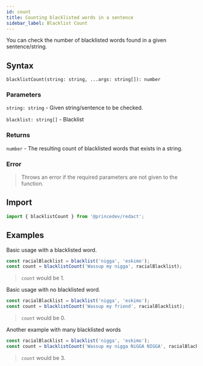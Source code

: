 ```yaml
---
id: count
title: Counting blacklisted words in a sentence
sidebar_label: Blacklist Count
---
```


You can check the number of blacklisted words found in a given sentence/string.

## Syntax

`blacklistCount(string: string, ...args: string[]): number`

### Parameters

`string: string` - Given string/sentence to be checked.

`blacklist: string[]` - Blacklist

### Returns

`number` - The resulting count of blacklisted words that exists in a string.

### Error

> Throws an error if the required parameters are not given to the function.

## Import

```javascript
import { blacklistCount } from '@princedev/redact';
```

## Examples

Basic usage with a blacklisted word.

```javascript
const racialBlacklist = blacklist('nigga', 'eskimo');
const count = blacklistCount('Wassup my nigga', racialBlacklist);
```

> `count` would be 1.

Basic usage with no blacklisted word.

```javascript
const racialBlacklist = blacklist('nigga', 'eskimo');
const count = blacklistCount('Wassup my friend', racialBlacklist);
```

> `count` would be 0.

Another example with many blacklisted words

```javascript
const racialBlacklist = blacklist('nigga', 'eskimo');
const count = blacklistCount('Wassup my nigga NiGGA NIGGA', racialBlacklist);
```

> `count` would be 3.